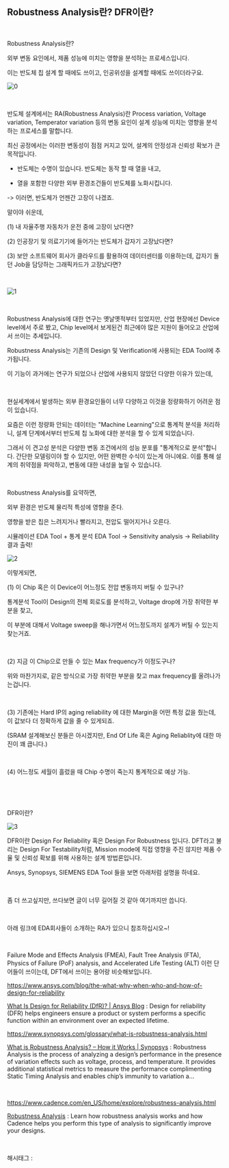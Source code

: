 ## Robustness Analysis란? DFR이란?

​

Robustness Analysis란?

외부 변동 요인에서, 제품 성능에 미치는 영향을 분석하는 프로세스입니다.

이는 반도체 칩 설계 할 때에도 쓰이고, 인공위성을 설계할 때에도 쓰이더라구요.

![0](/asset/img/223397439644/0.png)

​

반도체 설계에서는 RA(Robustness Analysis)란 Process variation, Voltage variation, Temperator variation 등의 변동 요인이 설계 성능에 미치는 영향을 분석하는 프로세스를 말합니다.

최신 공정에서는 이러한 변동성이 점점 커지고 있어, 설계의 안정성과 신뢰성 확보가 큰 목적입니다.

- 반도체는 수명이 있습니다. 반도체는 동작 할 때 열을 내고,

- 열을 포함한 다양한 외부 환경조건들이 반도체를 노화시킵니다.

-> 이러면, 반도체가 언젠간 고장이 나겠죠.

말이야 쉬운데,

(1) 내 자율주행 자동차가 운전 중에 고장이 났다면?

(2) 인공장기 및 의료기기에 들어가는 반도체가 갑자기 고장났다면?

(3) 보안 소프트웨어 회사가 클라우드를 활용하여 데이터센터를 이용하는데, 갑자기 돌던 Job을 담당하는 그래픽카드가 고장났다면?

​

![1](/asset/img/223397439644/1.png)

​

Robustness Analysis에 대한 연구는 옛날옛적부터 있었지만, 산업 현장에선 Device level에서 주로 봤고, Chip level에서 보게된건 최근에야 많은 지원이 들어오고 산업에서 쓰이는 추세입니다.

Robustness Analysis는 기존의 Design 및 Verification에 사용되는 EDA Tool에 추가됩니다.

이 기능이 과거에는 연구가 되었으나 산업에 사용되지 않았던 다양한 이유가 있는데,

​

현실세계에서 발생하는 외부 환경요인들이 너무 다양하고 이것을 정량화하기 어려운 점이 있습니다.

요즘은 이런 정량화 안되는 데이터는 "Machine Learning"으로 통계적 분석을 처리하니, 설계 단계에서부터 반도체 칩 노화에 대한 분석을 할 수 있게 되었습니다.

그래서 이 견고성 분석은 다양한 변동 조건에서의 성능 분포를 "통계적으로 분석"합니다. 간단한 모델링이야 할 수 있지만, 어떤 완벽한 수식이 있는게 아니에요. 이를 통해 설계의 취약점을 파악하고, 변동에 대한 내성을 높일 수 있습니다.

​

Robustness Analysis를 요약하면,

외부 환경은 반도체 물리적 특성에 영향을 준다.

영향을 받은 칩은 느려지거나 빨라지고, 전압도 떨어지거나 오른다.

시뮬레이션 EDA Tool + 통계 분석 EDA Tool -> Sensitivity analysis -> Reliability 결과 출력!

![2](/asset/img/223397439644/2.png)

이렇게되면,

(1) 이 Chip 혹은 이 Device이 어느정도 전압 변동까지 버틸 수 있구나?

통계분석 Tool이 Design의 전체 회로도를 분석하고, Voltage drop에 가장 취약한 부분을 찾고,

이 부분에 대해서 Voltage sweep을 해나가면서 어느정도까지 설계가 버틸 수 있는지 찾는거죠.

​

(2) 지금 이 Chip으로 만들 수 있는 Max frequency가 이정도구나?

위와 마찬가지로, 같은 방식으로 가장 취약한 부분을 찾고 max frequency를 올려나가는겁니다.

​

(3) 기존에는 Hard IP의 aging reliability 에 대한 Margin을 어떤 특정 값을 줬는데, 이 값보다 더 정확하게 값을 줄 수 있게되죠.

(SRAM 설계해보신 분들은 아시겠지만, End Of Life 혹은 Aging Reliablity에 대한 마진이 꽤 큽니다.)

​

(4) 어느정도 세월이 흘렀을 때 Chip 수명이 죽는지 통계적으로 예상 가능.

​

​

DFR이란?

![3](/asset/img/223397439644/3.png)

DFR이란 Design For Reliability 혹은 Design For Robustness 입니다. DFT라고 불리는 Design For Testability처럼, Mission mode에 직접 영향을 주진 않지만 제품 수율 및 신뢰성 확보를 위해 사용하는 설계 방법론입니다.

Ansys, Synopsys, SIEMENS EDA Tool 들을 보면 아래처럼 설명을 하네요.

​

좀 더 쓰고싶지만, 쓰다보면 글이 너무 길어질 것 같아 여기까지만 씁니다.

​

아래 링크에 EDA회사들이 소개하는 RA가 있으니 참조하십시오~!

​

Failure Mode and Effects Analysis (FMEA), Fault Tree Analysis (FTA), Physics of Failure (PoF) analysis, and Accelerated Life Testing (ALT) 이런 단어들이 쓰이는데, DFT에서 쓰이는 용어랑 비슷해보입니다.

https://www.ansys.com/blog/the-what-why-when-who-and-how-of-design-for-reliability

[What Is Design for Reliability (DfR)? | Ansys Blog](https://www.ansys.com/blog/the-what-why-when-who-and-how-of-design-for-reliability) : Design for reliability (DFR) helps engineers ensure a product or system performs a specific function within an environment over an expected lifetime.

https://www.synopsys.com/glossary/what-is-robustness-analysis.html

[What is Robustness Analysis? – How it Works | Synopsys](https://www.synopsys.com/glossary/what-is-robustness-analysis.html) : Robustness Analysis is the process of analyzing a design’s performance in the presence of variation effects such as voltage, process, and temperature. It provides additional statistical metrics to measure the performance complimenting Static Timing Analysis and enables chip’s immunity to variation a...

​

https://www.cadence.com/en_US/home/explore/robustness-analysis.html

[Robustness Analysis](https://www.cadence.com/en_US/home/explore/robustness-analysis.html) : Learn how robustness analysis works and how Cadence helps you perform this type of analysis to significantly improve your designs.

​

 해시태그 : 